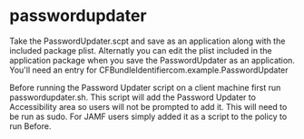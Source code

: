 # passwordupdater

Take the PasswordUpdater.scpt and save as an application along with the included package plist. Alternatly you can edit the plist included in the application package when you save the PasswordUpdater as an application. You'll need an entry for <key>CFBundleIdentifier</key><string>com.example.PasswordUpdater</string>

Before running the Password Updater script on a client machine first run passwordupdater.sh. This script will add the Password Updater to Accessibility area so users will not be prompted to add it. This will need to be run as sudo. For JAMF users simply added it as a script to the policy to run Before.
